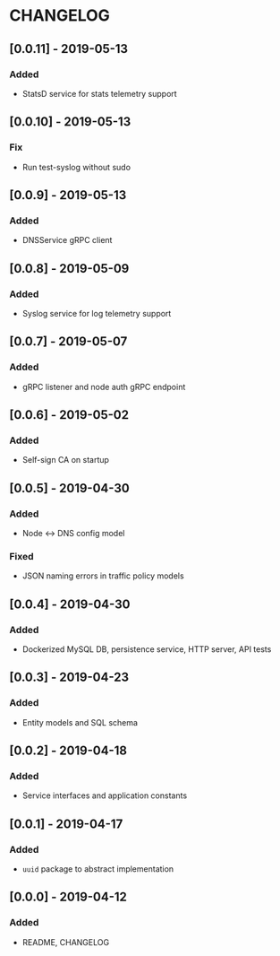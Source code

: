 # CHANGELOG

## [0.0.11] - 2019-05-13
### Added
- StatsD service for stats telemetry support

## [0.0.10] - 2019-05-13
### Fix
- Run test-syslog without sudo

## [0.0.9] - 2019-05-13
### Added
- DNSService gRPC client

## [0.0.8] - 2019-05-09
### Added
- Syslog service for log telemetry support

## [0.0.7] - 2019-05-07
### Added
- gRPC listener and node auth gRPC endpoint

## [0.0.6] - 2019-05-02
### Added
- Self-sign CA on startup

## [0.0.5] - 2019-04-30
### Added
- Node <-> DNS config model

### Fixed
- JSON naming errors in traffic policy models

## [0.0.4] - 2019-04-30
### Added
- Dockerized MySQL DB, persistence service, HTTP server, API tests

## [0.0.3] - 2019-04-23
### Added
- Entity models and SQL schema

## [0.0.2] - 2019-04-18
### Added
- Service interfaces and application constants

## [0.0.1] - 2019-04-17
### Added
- `uuid` package to abstract implementation

## [0.0.0] - 2019-04-12
### Added
- README, CHANGELOG
